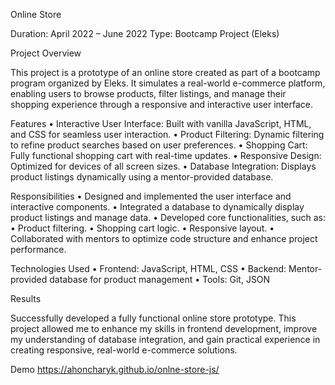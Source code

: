 Online Store

Duration: April 2022 – June 2022
Type: Bootcamp Project (Eleks)

Project Overview

This project is a prototype of an online store created as part of a bootcamp program organized by Eleks. It simulates a real-world e-commerce platform, enabling users to browse products, filter listings, and manage their shopping experience through a responsive and interactive user interface.

Features
 • Interactive User Interface: Built with vanilla JavaScript, HTML, and CSS for seamless user interaction.
 • Product Filtering: Dynamic filtering to refine product searches based on user preferences.
 • Shopping Cart: Fully functional shopping cart with real-time updates.
 • Responsive Design: Optimized for devices of all screen sizes.
 • Database Integration: Displays product listings dynamically using a mentor-provided database.

Responsibilities
 • Designed and implemented the user interface and interactive components.
 • Integrated a database to dynamically display product listings and manage data.
 • Developed core functionalities, such as:
 • Product filtering.
 • Shopping cart logic.
 • Responsive layout.
 • Collaborated with mentors to optimize code structure and enhance project performance.

Technologies Used
 • Frontend: JavaScript, HTML, CSS
 • Backend: Mentor-provided database for product management
 • Tools: Git, JSON

Results

Successfully developed a fully functional online store prototype. This project allowed me to enhance my skills in frontend development, improve my understanding of database integration, and gain practical experience in creating responsive, real-world e-commerce solutions.

Demo
https://ahoncharyk.github.io/onlne-store-js/

